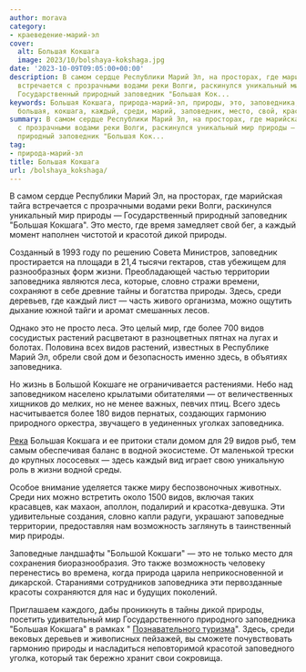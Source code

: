 ```yaml
---
author: morava
category:
- краеведение-марий-эл
cover:
  alt: Большая Кокшага
  image: 2023/10/bolshaya-kokshaga.jpg
date: '2023-10-09T09:05:00+00:00'
description: В самом сердце Республики Марий Эл, на просторах, где марийская тайга
  встречается с прозрачными водами реки Волги, раскинулся уникальный мир природы —
  Государственный природный заповедник "Большая Кок...
keywords: Большая Кокшага, природа-марий-эл, природы, это, заповедника, видов, мир,
  большая, кокшага, каждый, среди, марий, заповедник, место, свой, красотой, дикой
summary: В самом сердце Республики Марий Эл, на просторах, где марийская тайга встречается
  с прозрачными водами реки Волги, раскинулся уникальный мир природы — Государственный
  природный заповедник "Большая Кок...
tag:
- природа-марий-эл
title: Большая Кокшага
url: /bolshaya_kokshaga/
---
```


В самом сердце Республики Марий Эл, на просторах, где марийская тайга встречается с прозрачными водами реки Волги, раскинулся уникальный мир природы — Государственный природный заповедник "Большая Кокшага". Это место, где время замедляет свой бег, а каждый момент наполнен чистотой и красотой дикой природы.

Созданный в 1993 году по решению Совета Министров, заповедник простирается на площади в 21,4 тысячи гектаров, став убежищем для разнообразных форм жизни. Преобладающей частью территории заповедника являются леса, которые, словно стражи времени, сохраняют в себе древние тайны и богатства природы. Здесь, среди деревьев, где каждый лист — часть живого организма, можно ощутить дыхание южной тайги и аромат смешанных лесов.

Однако это не просто леса. Это целый мир, где более 700 видов сосудистых растений расцветают в разноцветных пятнах на лугах и болотах. Половина всех видов растений, известных в Республике Марий Эл, обрели свой дом и безопасность именно здесь, в объятиях заповедника.

Но жизнь в Большой Кокшаге не ограничивается растениями. Небо над заповедником населено крылатыми обитателями — от величественных хищников до мелких, но не менее важных, певчих птиц. Всего здесь насчитывается более 180 видов пернатых, создающих гармонию природного оркестра, звучащего в уединенных уголках заповедника.

[Река](/river_mariel/) Большая Кокшага и ее притоки стали домом для 29 видов рыб, тем самым обеспечивая баланс в водной экосистеме. От маленькой трески до крупных лососевых — здесь каждый вид играет свою уникальную роль в жизни водной среды.

Особое внимание уделяется также миру беспозвоночных животных. Среди них можно встретить около 1500 видов, включая таких красавцев, как махаон, аполлон, подалирий и красотка-девушка. Эти удивительные создания, словно капли радуги, украшают заповедные территории, предоставляя нам возможность заглянуть в таинственный мир природы.

Заповедные ландшафты "Большой Кокшаги" — это не только место для сохранения биоразнообразия. Это также возможность человеку перенестись во времена, когда природа царила неприкосновенной и дикарской. Стараниями сотрудников заповедника эти первозданные красоты сохраняются для нас и будущих поколений.

Приглашаем каждого, дабы проникнуть в тайны дикой природы, посетить удивительный мир Государственного природного заповедника "Большая Кокшага" в рамках " [Познавательного туризма](/ekskursii-bolshaya-kokshaga/)". Здесь, среди вековых деревьев и живописных пейзажей, вы сможете почувствовать гармонию природы и насладиться неповторимой красотой заповедного уголка, который так бережно хранит свои сокровища.